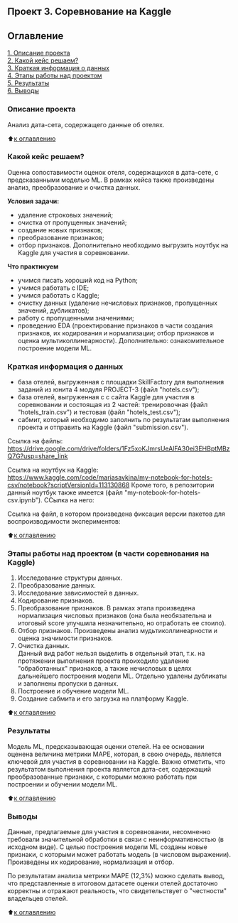 ## Проект 3. Соревнование на Kaggle 

## Оглавление
[1. Описание проекта](https://github.com/89sms89/sf_df/blob/main/Project_1_final_task/README.md#%D0%BE%D0%BF%D0%B8%D1%81%D0%B0%D0%BD%D0%B8%D0%B5-%D0%BF%D1%80%D0%BE%D0%B5%D0%BA%D1%82%D0%B0)  
[2. Какой кейс решаем?](https://github.com/89sms89/sf_df/blob/main/Project_1_final_task/README.md#%D0%BA%D0%B0%D0%BA%D0%BE%D0%B9-%D0%BA%D0%B5%D0%B9%D1%81-%D1%80%D0%B5%D1%88%D0%B0%D0%B5%D0%BC)  
[3. Краткая информация о данных](https://github.com/89sms89/sf_df/blob/main/Project_1_final_task/README.md#%D0%BA%D1%80%D0%B0%D1%82%D0%BA%D0%B0%D1%8F-%D0%B8%D0%BD%D1%84%D0%BE%D1%80%D0%BC%D0%B0%D1%86%D0%B8%D1%8F-%D0%BE-%D0%B4%D0%B0%D0%BD%D0%BD%D1%8B%D1%85)  
[4. Этапы работы над проектом](https://github.com/89sms89/sf_df/blob/main/Project_1_final_task/README.md#%D1%8D%D1%82%D0%B0%D0%BF%D1%8B-%D1%80%D0%B0%D0%B1%D0%BE%D1%82%D1%8B-%D0%BD%D0%B0%D0%B4-%D0%BF%D1%80%D0%BE%D0%B5%D0%BA%D1%82%D0%BE%D0%BC)  
[5. Результаты](https://github.com/89sms89/sf_df/blob/main/Project_1_final_task/README.md#%D1%80%D0%B5%D0%B7%D1%83%D0%BB%D1%8C%D1%82%D0%B0%D1%82%D1%8B)  
[6. Выводы](https://github.com/89sms89/sf_df/blob/main/Project_1_final_task/README.md#%D0%B2%D1%8B%D0%B2%D0%BE%D0%B4%D1%8B)

### Описание проекта
Анализ дата-сета, содержащего данные об отелях.

:arrow_up:[к оглавлению](https://github.com/89sms89/sf_df/blob/main/Project_1_final_task/README.md#%D0%BE%D0%B3%D0%BB%D0%B0%D0%B2%D0%BB%D0%B5%D0%BD%D0%B8%D0%B5)


### Какой кейс решаем?
Оценка сопоставимости оценок отеля, содержащихся в дата-сете, с предсказанными моделью ML.
В рамках кейса также произведены анализ, преобразование и очистка данных.

**Условия задачи:**
- удаление строковых значений;
- очистка от пропущенных значений;
- создание новых признаков;
- преобразование признаков;
- отбор признаков.
Дополнительно необходимо выгрузить ноутбук на Kaggle для участия в соревновании.

**Что практикуем**  
- учимся писать хороший код на Python;
- учимся работать с IDE;
- учимся работать с Kaggle;
- очистку данных (удаление нечисловых признаков, пропущенных значений, дубликатов);
- работу с пропущенными значениями;
- проведению EDA (проектирование признаков в части создания признаков, их кодирования и нормализации; отбор признаков и оценка мультиколлинеарности).
Дополнительно: ознакомительное построение модели ML.


### Краткая информация о данных
- база отелей, выгруженная с площадки SkillFactory для выполнения заданий из юнита 4 модуля PROJECT-3 (файл "hotels.csv");
- база отелей, выгруженная с с сайта Kaggle для участия в соревновании и состоящая из 2 частей: тренировочная (файл "hotels_train.csv") и тестовая (файл "hotels_test.csv");
- сабмит, который необходимо заполнить по результатам выполнения проекта и отправить на Kaggle (файл "submission.csv").
    
Ссылка на файлы: https://drive.google.com/drive/folders/1Fz5xoKJmrsUeAlFA30ei3EHBptMBzQ7G?usp=share_link 

Ссылка на ноутбук на Kaggle: https://www.kaggle.com/code/mariasavkina/my-notebook-for-hotels-csv/notebook?scriptVersionId=113130868
Кроме того, в репозитории данный ноутбук также имеется (файл "my-notebook-for-hotels-csv.ipynb"). ССылка на него: 

Ссылка на файл, в котором произведена фиксация версии пакетов для воспроизводимости экспериментов: 


:arrow_up:[к оглавлению](https://github.com/89sms89/sf_df/blob/main/Project_1_final_task/README.md#%D0%BE%D0%B3%D0%BB%D0%B0%D0%B2%D0%BB%D0%B5%D0%BD%D0%B8%D0%B5)


### Этапы работы над проектом (в части соревнования на Kaggle)
1. Исследование структуры данных.
2. Преобразование данных.    
3. Исследование зависимостей в данных.
4. Кодирование признаков.
5. Преобразование признаков.
В рамках этапа произведена нормализация числовых признаков (она была необязательна и итоговый score улучшила незначительно, но отработать ее стоило).
6. Отбор признаков.
Произведены анализ мудьтиколлинеарности и оценка значимости признаков.
7. Очистка данных.   
Данный вид работ нельзя выделить в отдельный этап, т.к. на протяжении выполнения проекта проиходило удаление "обработанных" признаков, а также нечисловых в целях дальнейшего построения модели ML.
Отдельно удалены дубликаты и заполнены пропуски в данных.
8. Построение и обучение модели ML.
9. Создание сабмита и его загрузка на платформу Kaggle.

:arrow_up:[к оглавлению](https://github.com/89sms89/sf_df/blob/main/Project_1_final_task/README.md#%D0%BE%D0%B3%D0%BB%D0%B0%D0%B2%D0%BB%D0%B5%D0%BD%D0%B8%D0%B5)


### Результаты
Модель ML, предсказывающая оценки отелей. На ее основании оценена величина метрики MAPE, которая, в свою очередь, является ключевой для участия в соревновании на Kaggle.
Важно отметить, что результатом выполнения проекта является дата-сет, содержащий преобразованные признаки, с которыми можно работать при построении и обучении модели ML.

:arrow_up:[к оглавлению](https://github.com/89sms89/sf_df/blob/main/Project_1_final_task/README.md#%D0%BE%D0%B3%D0%BB%D0%B0%D0%B2%D0%BB%D0%B5%D0%BD%D0%B8%D0%B5)


### Выводы
Данные, предлагаемые для участия в соревновании, несомненно требовали значительной обработки в связи с неинформативностью (в исходном виде). С целью построения модели ML созданы новые признаки, с которыми может работать модель (в числовом выражении). Произведены их кодирование, нормализация и отбор.

По результатам анализа метрики MAPE (12,3%) можно сделать вывод, что представленные в итоговом датасете оценки отелей достаточно корректны и отражают реальность, что свидетельствует о "честности" владельцев отелей.

:arrow_up:[к оглавлению](https://github.com/89sms89/sf_df/blob/main/Project_1_final_task/README.md#%D0%BE%D0%B3%D0%BB%D0%B0%D0%B2%D0%BB%D0%B5%D0%BD%D0%B8%D0%B5)